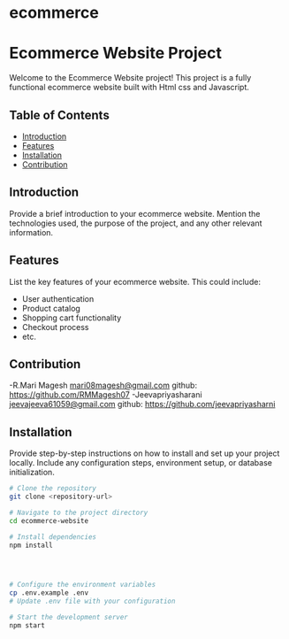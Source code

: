 # ecommerce
# Ecommerce Website Project

Welcome to the Ecommerce Website project! This project is a fully functional ecommerce website built with Html css and Javascript.

## Table of Contents

- [Introduction](#introduction)
- [Features](#features)
- [Installation](#installation)
- [Contribution](#Contribution)


## Introduction

Provide a brief introduction to your ecommerce website. Mention the technologies used, the purpose of the project, and any other relevant information.

## Features

List the key features of your ecommerce website. This could include:

- User authentication
- Product catalog
- Shopping cart functionality
- Checkout process
- etc.

## Contribution
-R.Mari Magesh
        mari08magesh@gmail.com  github: https://github.com/RMMagesh07
-Jeevapriyasharani
        jeevajeeva61059@gmail.com  github: https://github.com/jeevapriyasharni                     

## Installation

Provide step-by-step instructions on how to install and set up your project locally. Include any configuration steps, environment setup, or database initialization.

```bash
# Clone the repository
git clone <repository-url>

# Navigate to the project directory
cd ecommerce-website

# Install dependencies
npm install


        

# Configure the environment variables
cp .env.example .env
# Update .env file with your configuration

# Start the development server
npm start
